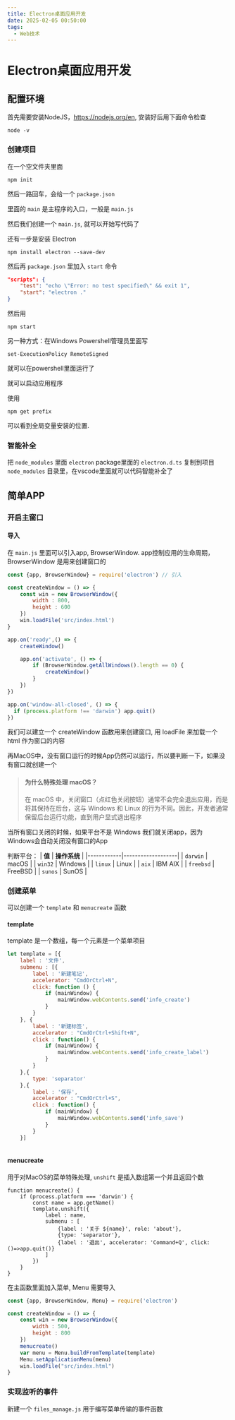 ```yaml
---
title: Electron桌面应用开发
date: 2025-02-05 00:50:00
tags:
  - Web技术
---
```


# Electron桌面应用开发

## 配置环境

首先需要安装NodeJS，https://nodejs.org/en, 安装好后用下面命令检查

``` shell
node -v
```

### 创建项目

在一个空文件夹里面

``` shell
npm init
```

然后一路回车，会给一个 `package.json` 

里面的 `main` 是主程序的入口，一般是 `main.js`

然后我们创建一个 `main.js`, 就可以开始写代码了

还有一步是安装 Electron

``` shell
npm install electron --save-dev
```

然后再 `package.json` 里加入 `start` 命令

``` json
"scripts": {
    "test": "echo \"Error: no test specified\" && exit 1",
    "start": "electron ."
}
```

然后用

``` shell
npm start
```

另一种方式：在Windows Powershell管理员里面写 

``` shell
set-ExecutionPolicy RemoteSigned
```

就可以在powershell里面运行了

就可以启动应用程序

使用

``` shell
npm get prefix
```

可以看到全局变量安装的位置. 

### 智能补全

把 `node_modules` 里面 `electron` package里面的 `electron.d.ts` 复制到项目 `node_modules` 目录里，在vscode里面就可以代码智能补全了

## 简单APP

### 开启主窗口

#### 导入

在 `main.js` 里面可以引入app, BrowserWindow. app控制应用的生命周期，BrowserWindow 是用来创建窗口的

``` js
const {app, BrowserWindow} = require('electron') // 引入

const createWindow = () => {
    const win = new BrowserWindow({
        width : 800,
        height : 600
    })
    win.loadFile('src/index.html')
}

app.on('ready',() => {
    createWindow()

    app.on('activate', () => {
        if (BrowserWindow.getAllWindows().length == 0) {
            createWindow()
        }
    })
})

app.on('window-all-closed', () => {
  if (process.platform !== 'darwin') app.quit()
})
```

我们可以建立一个 createWindow 函数用来创建窗口, 用 loadFile 来加载一个 html 作为窗口的内容

再MacOS中，没有窗口运行的时候App仍然可以运行，所以要判断一下，如果没有窗口就创建一个

> #### **为什么特殊处理 macOS？**
>
> 在 macOS 中，关闭窗口（点红色关闭按钮）通常不会完全退出应用，而是将其保持在后台，这与 Windows 和 Linux 的行为不同。因此，开发者通常保留后台运行功能，直到用户显式退出程序

当所有窗口关闭的时候，如果平台不是 Windows 我们就关闭app，因为Windows会自动关闭没有窗口的App

判断平台：
| **值**     | **操作系统**      |
|------------|-------------------|
| `darwin`   | macOS             |
| `win32`    | Windows            |
| `linux`    | Linux              |
| `aix`      | IBM AIX            |
| `freebsd`  | FreeBSD            |
| `sunos`    | SunOS              |


### 创建菜单

可以创建一个 `template` 和  `menucreate` 函数

#### template

template 是一个数组，每一个元素是一个菜单项目

``` js
let template = [{
    label : '文件',
    submenu : [{
        label : '新建笔记',
        accelerator: "CmdOrCtrl+N",
        click: function () {
            if (mainWindow) {
                mainWindow.webContents.send('info_create')
            }
        }
    }, {
        label : '新建标签',
        accelerator : "CmdOrCtrl+Shift+N",
        click : function() {
            if (mainWindow) {
                mainWindow.webContents.send('info_create_label')
            }
        }
    },{
        type: 'separator'
    },{
        label : '保存',
        accelerator : "CmdOrCtrl+S",
        click : function() {
            if (mainWindow) {
                mainWindow.webContents.send('info_save')
            }
        }
    }]
 
```

#### menucreate

用于对MacOS的菜单特殊处理, `unshift` 是插入数组第一个并且返回个数

``` shell
function menucreate() {
    if (process.platform === 'darwin') {
        const name = app.getName()
        template.unshift({
            label : name,
            submenu : [
                {label : '关于 ${name}', role: 'about'},
                {type: 'separator'},
                {label : '退出', accelerator: 'Command+Q', click: ()=>app.quit()}
            ]
        })
    }
}
```

在主函数里面加入菜单, Menu 需要导入

``` js
const {app, BrowserWindow, Menu} = require('electron')

const createWindow = () => {
    const win = new BrowserWindow({
        width : 500,
        height : 800
    })
    menucreate()
    var menu = Menu.buildFromTemplate(template)
    Menu.setApplicationMenu(menu)
    win.loadFile("src/index.html")
}
```

### 实现监听的事件

新建一个 `files_manage.js` 用于编写菜单传输的事件函数

